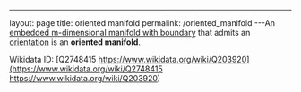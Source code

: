 ---
 layout: page
 title: oriented manifold
 permalink: /oriented_manifold
---An [embedded m-dimensional manifold with boundary](https://defsmath.github.io/DefsMath/embedded_m-dimensional_manifold_with_boundary) that admits an [orientation](https://defsmath.github.io/DefsMath/orientation) is an **oriented manifold**. 

Wikidata ID: [Q2748415
https://www.wikidata.org/wiki/Q203920](https://www.wikidata.org/wiki/Q2748415
https://www.wikidata.org/wiki/Q203920)